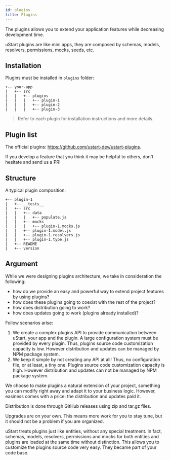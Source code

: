 ```yaml
---
id: plugins
title: Plugins
---
```


The plugins allows you to extend your application features while decreasing development time.

uStart plugins are like mini apps, they are composed by schemas, models, resolvers, permissions, mocks, seeds, etc.

## Installation

Plugins must be installed in `plugins` folder:

```
+-- your-app
|   +-- src
|   |   +-- plugins
|   |   |   +-- plugin-1
|   |   |   +-- plugin-2
|   |   |   +-- plugin-3
```

> Refer to each plugin for installation instructions and more details.

## Plugin list

The official plugins: https://github.com/ustart-dev/ustart-plugins.

If you develop a feature that you think it may be helpful to others, don't hesitate and send us a PR!

## Structure

A typical plugin composition:

```
+-- plugin-1
|   +-- __tests__
|   +-- src
|   |   +-- data
|   |   |   +-- populate.js
|   |   +-- mocks
|   |   |   +-- plugin-1.mocks.js
|   |   +-- plugin-1.model.js
|   |   +-- plugin-1.resolvers.js
|   |   +-- plugin-1.type.js
|   +-- README
|   +-- version
```

## Argument

While we were designing plugins architecture, we take in consideration the following:

* how do we provide an easy and powerful way to extend project features by using plugins?
* how does these plugins going to coexist with the rest of the project?
* how does distribution going to work?
* how does updates going to work (plugins already installed)?

Follow scenarios arise:

1. We create a complex plugins API to provide communication between uStart, your app and the plugin. A large configuration system must be provided by every plugin. Thus, plugins source code customization capacity is low. However distribution and updates can be managed by NPM package system.
1. We keep it simple by not creating any API at all! Thus, no configuration file, or at least, a tiny one. Plugins source code customization capacity is high. However distribution and updates can not be managed by NPM package system.

We choose to make plugins a natural extension of your project, something you can modify right away and adapt it to your business logic. However, easiness comes with a price: the distribution and updates paid it.

Distribution is done through GitHub releases using zip and tar.gz files.

Upgrades are on your own. This means more work for you to stay tune, but it should not be a problem if you are organized.

uStart treats plugins just like entities, without any special treatment. In fact, schemas, models, resolvers, permissions and mocks for both entities and plugins are loaded at the same time without distinction. This allows you to customize the plugins source code very easy. They became part of your code base.
